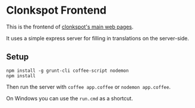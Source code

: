 Clonkspot Frontend
==================

This is the frontend of [clonkspot's main web pages](https://clonkspot.org/).

It uses a simple express server for filling in translations on the server-side.

Setup
-----

```
npm install -g grunt-cli coffee-script nodemon
npm install
```

Then run the server with `coffee app.coffee` or `nodemon app.coffee`.

On Windows you can use the `run.cmd` as a shortcut.

